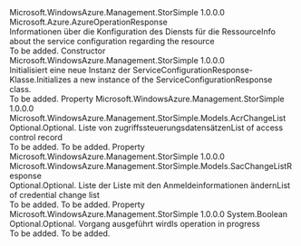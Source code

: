 <Type Name="ServiceConfigurationResponse" FullName="Microsoft.WindowsAzure.Management.StorSimple.Models.ServiceConfigurationResponse">
  <TypeSignature Language="C#" Value="public class ServiceConfigurationResponse : Microsoft.Azure.AzureOperationResponse" />
  <TypeSignature Language="ILAsm" Value=".class public auto ansi beforefieldinit ServiceConfigurationResponse extends Microsoft.Azure.AzureOperationResponse" />
  <TypeSignature Language="DocId" Value="T:Microsoft.WindowsAzure.Management.StorSimple.Models.ServiceConfigurationResponse" />
  <TypeSignature Language="VB.NET" Value="Public Class ServiceConfigurationResponse&#xA;Inherits AzureOperationResponse" />
  <TypeSignature Language="F#" Value="type ServiceConfigurationResponse = class&#xA;    inherit AzureOperationResponse" />
  <AssemblyInfo>
    <AssemblyName>Microsoft.WindowsAzure.Management.StorSimple</AssemblyName>
    <AssemblyVersion>1.0.0.0</AssemblyVersion>
  </AssemblyInfo>
  <Base>
    <BaseTypeName>Microsoft.Azure.AzureOperationResponse</BaseTypeName>
  </Base>
  <Interfaces />
  <Docs>
    <summary>
            <span data-ttu-id="cf0e6-101">Informationen über die Konfiguration des Diensts für die Ressource</span><span class="sxs-lookup"><span data-stu-id="cf0e6-101">Info about the service configuration regarding the resource</span></span>
            </summary>
    <remarks>To be added.</remarks>
  </Docs>
  <Members>
    <Member MemberName=".ctor">
      <MemberSignature Language="C#" Value="public ServiceConfigurationResponse ();" />
      <MemberSignature Language="ILAsm" Value=".method public hidebysig specialname rtspecialname instance void .ctor() cil managed" />
      <MemberSignature Language="DocId" Value="M:Microsoft.WindowsAzure.Management.StorSimple.Models.ServiceConfigurationResponse.#ctor" />
      <MemberSignature Language="VB.NET" Value="Public Sub New ()" />
      <MemberType>Constructor</MemberType>
      <AssemblyInfo>
        <AssemblyName>Microsoft.WindowsAzure.Management.StorSimple</AssemblyName>
        <AssemblyVersion>1.0.0.0</AssemblyVersion>
      </AssemblyInfo>
      <Parameters />
      <Docs>
        <summary>
            <span data-ttu-id="cf0e6-102">Initialisiert eine neue Instanz der ServiceConfigurationResponse-Klasse.</span><span class="sxs-lookup"><span data-stu-id="cf0e6-102">Initializes a new instance of the ServiceConfigurationResponse class.</span></span>
            </summary>
        <remarks>To be added.</remarks>
      </Docs>
    </Member>
    <Member MemberName="AcrChangeList">
      <MemberSignature Language="C#" Value="public Microsoft.WindowsAzure.Management.StorSimple.Models.AcrChangeList AcrChangeList { get; set; }" />
      <MemberSignature Language="ILAsm" Value=".property instance class Microsoft.WindowsAzure.Management.StorSimple.Models.AcrChangeList AcrChangeList" />
      <MemberSignature Language="DocId" Value="P:Microsoft.WindowsAzure.Management.StorSimple.Models.ServiceConfigurationResponse.AcrChangeList" />
      <MemberSignature Language="VB.NET" Value="Public Property AcrChangeList As AcrChangeList" />
      <MemberSignature Language="F#" Value="member this.AcrChangeList : Microsoft.WindowsAzure.Management.StorSimple.Models.AcrChangeList with get, set" Usage="Microsoft.WindowsAzure.Management.StorSimple.Models.ServiceConfigurationResponse.AcrChangeList" />
      <MemberType>Property</MemberType>
      <AssemblyInfo>
        <AssemblyName>Microsoft.WindowsAzure.Management.StorSimple</AssemblyName>
        <AssemblyVersion>1.0.0.0</AssemblyVersion>
      </AssemblyInfo>
      <ReturnValue>
        <ReturnType>Microsoft.WindowsAzure.Management.StorSimple.Models.AcrChangeList</ReturnType>
      </ReturnValue>
      <Docs>
        <summary>
            <span data-ttu-id="cf0e6-103">Optional.</span><span class="sxs-lookup"><span data-stu-id="cf0e6-103">Optional.</span></span> <span data-ttu-id="cf0e6-104">Liste von zugriffssteuerungsdatensätzen</span><span class="sxs-lookup"><span data-stu-id="cf0e6-104">List of access control record</span></span>
            </summary>
        <value>To be added.</value>
        <remarks>To be added.</remarks>
      </Docs>
    </Member>
    <Member MemberName="CredentialChangeList">
      <MemberSignature Language="C#" Value="public Microsoft.WindowsAzure.Management.StorSimple.Models.SacChangeListResponse CredentialChangeList { get; set; }" />
      <MemberSignature Language="ILAsm" Value=".property instance class Microsoft.WindowsAzure.Management.StorSimple.Models.SacChangeListResponse CredentialChangeList" />
      <MemberSignature Language="DocId" Value="P:Microsoft.WindowsAzure.Management.StorSimple.Models.ServiceConfigurationResponse.CredentialChangeList" />
      <MemberSignature Language="VB.NET" Value="Public Property CredentialChangeList As SacChangeListResponse" />
      <MemberSignature Language="F#" Value="member this.CredentialChangeList : Microsoft.WindowsAzure.Management.StorSimple.Models.SacChangeListResponse with get, set" Usage="Microsoft.WindowsAzure.Management.StorSimple.Models.ServiceConfigurationResponse.CredentialChangeList" />
      <MemberType>Property</MemberType>
      <AssemblyInfo>
        <AssemblyName>Microsoft.WindowsAzure.Management.StorSimple</AssemblyName>
        <AssemblyVersion>1.0.0.0</AssemblyVersion>
      </AssemblyInfo>
      <ReturnValue>
        <ReturnType>Microsoft.WindowsAzure.Management.StorSimple.Models.SacChangeListResponse</ReturnType>
      </ReturnValue>
      <Docs>
        <summary>
            <span data-ttu-id="cf0e6-105">Optional.</span><span class="sxs-lookup"><span data-stu-id="cf0e6-105">Optional.</span></span> <span data-ttu-id="cf0e6-106">Liste der Liste mit den Anmeldeinformationen ändern</span><span class="sxs-lookup"><span data-stu-id="cf0e6-106">List of credential change list</span></span>
            </summary>
        <value>To be added.</value>
        <remarks>To be added.</remarks>
      </Docs>
    </Member>
    <Member MemberName="OperationInProgress">
      <MemberSignature Language="C#" Value="public bool OperationInProgress { get; set; }" />
      <MemberSignature Language="ILAsm" Value=".property instance bool OperationInProgress" />
      <MemberSignature Language="DocId" Value="P:Microsoft.WindowsAzure.Management.StorSimple.Models.ServiceConfigurationResponse.OperationInProgress" />
      <MemberSignature Language="VB.NET" Value="Public Property OperationInProgress As Boolean" />
      <MemberSignature Language="F#" Value="member this.OperationInProgress : bool with get, set" Usage="Microsoft.WindowsAzure.Management.StorSimple.Models.ServiceConfigurationResponse.OperationInProgress" />
      <MemberType>Property</MemberType>
      <AssemblyInfo>
        <AssemblyName>Microsoft.WindowsAzure.Management.StorSimple</AssemblyName>
        <AssemblyVersion>1.0.0.0</AssemblyVersion>
      </AssemblyInfo>
      <ReturnValue>
        <ReturnType>System.Boolean</ReturnType>
      </ReturnValue>
      <Docs>
        <summary>
            <span data-ttu-id="cf0e6-107">Optional.</span><span class="sxs-lookup"><span data-stu-id="cf0e6-107">Optional.</span></span> <span data-ttu-id="cf0e6-108">Vorgang ausgeführt wird</span><span class="sxs-lookup"><span data-stu-id="cf0e6-108">Is operation in progress</span></span>
            </summary>
        <value>To be added.</value>
        <remarks>To be added.</remarks>
      </Docs>
    </Member>
  </Members>
</Type>